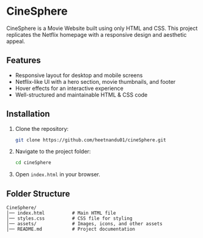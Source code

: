 # CineSphere 

CineSphere is a Movie Website built using only HTML and CSS. This project replicates the Netflix homepage with a responsive design and aesthetic appeal.

## Features
- Responsive layout for desktop and mobile screens
- Netflix-like UI with a hero section, movie thumbnails, and footer
- Hover effects for an interactive experience
- Well-structured and maintainable HTML & CSS code

## Installation
1. Clone the repository:
   ```sh
   git clone https://github.com/heetnandu01/cineSphere.git
   ```
2. Navigate to the project folder:
   ```sh
   cd cineSphere
   ```
3. Open `index.html` in your browser.

## Folder Structure
```
CineSphere/
│── index.html          # Main HTML file
│── styles.css          # CSS file for styling
│── assets/             # Images, icons, and other assets
│── README.md           # Project documentation
```





